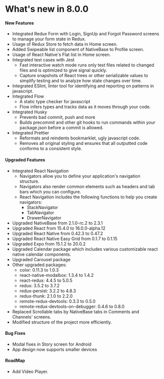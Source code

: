 #  What's new in 8.0.0

#### New Features

*	Integrated Redux Form with Login, SignUp and Forgot Password screens to manage your form state in Redux.
*	Usage of Redux Store to fetch data in Home screen.
*	Added Swipeable list component of NativeBase to Profile screen.
*	Usage of React Native's Flat list in Home screen.
*	Integrated test cases with Jest
	*	Fast interactive watch mode runs only test files related to changed files and is optimized to give signal quickly.
	*	Capture snapshots of React trees or other serializable values to simplify testing and to analyze how state changes over time.
*	Integrated ESlint, linter tool for identifying and reporting on patterns in javascript.
* 	Integrated Flow
	*	A static type checker for javascript
	*	Flow infers types and tracks data as it moves through your code.
*	Integrated Husky
	*	Prevents bad commit, push and more
	*	Builds precommit and other git hooks to run commands within your package.json before a commit is allowed.
*	Integrated Prettier
	*	Reformats and reindents bookmarklet, ugly javascript code.
	*	Removes all original styling and ensures that all outputted code conforms to a consistent style.


#### Upgraded Features

*	Integrated React Navigation
	*	Navigators allow you to define your application's navigation structure. 
	*	Navigators also render common elements such as headers and tab bars which you can configure.
	*	React Navigation includes the following functions to help you create navigators:
		*	StackNavigator
		*	TabNavigator
		*	DrawerNavigator
*	Upgraded NativeBase from 2.1.0-rc.2 to 2.3.1
*	Upgraded React from 15.4.0 to 16.0.0-alpha.12
*	Upgraded React Native from 0.42.3 to 0.47.2
*	Upgraded React Native Easy Grid from 0.1.7 to 0.1.15
*	Upgraded Expo from 15.1.2 to 20.0.2
*	Upgraded Calendar package which includes various customizable react native calendar components.
*	Upgraded Carousel package
*	Other upgraded packages:
	*	color: 0.11.3 to 1.0.3
	*	react-native-modalbox: 1.3.4 to 1.4.2
	*	react-redux: 4.4.5 to 5.0.5
	*	redux: 3.5.2 to 3.7.2
	*	redux-persist: 3.2.2 to 4.8.3
	*	redux-thunk: 2.1.0 to 2.2.0
	*	remote-redux-devtools: 0.3.3 to 0.5.0
	*	remote-redux-devtools-on-debugger: 0.4.6 to 0.8.0
*	Replaced Scrollable tabs by NativeBase tabs in Comments and Channels' screens.
*	Modified structure of the project more efficiently.


#### Bug Fixes

*	Modal fixes in Story screen for Android
*	App design now supports smaller devices


#### RoadMap

* Add Video Player.
